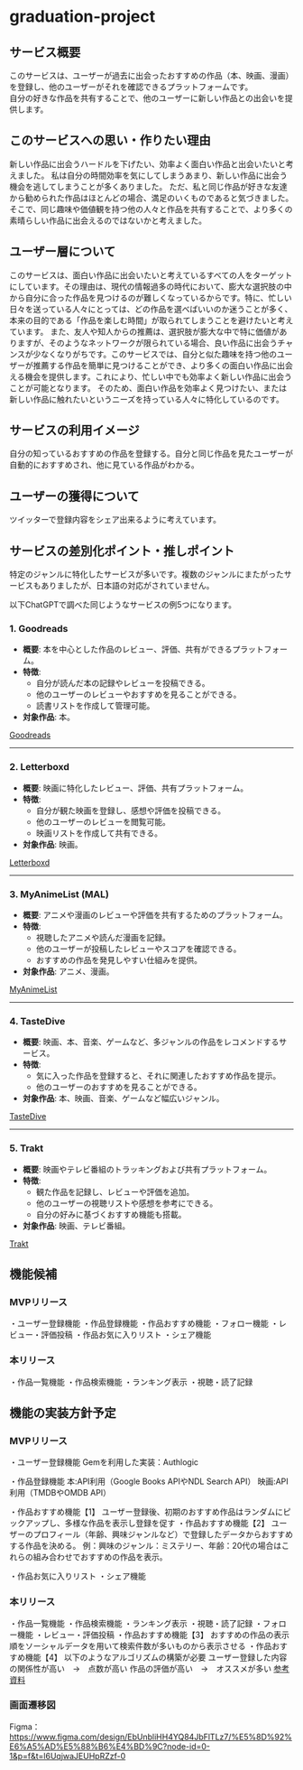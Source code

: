 # graduation-project

## サービス概要
このサービスは、ユーザーが過去に出会ったおすすめの作品（本、映画、漫画）を登録し、他のユーザーがそれを確認できるプラットフォームです。  
自分の好きな作品を共有することで、他のユーザーに新しい作品との出会いを提供します。

## このサービスへの思い・作りたい理由
新しい作品に出会うハードルを下げたい、効率よく面白い作品と出会いたいと考えました。
私は自分の時間効率を気にしてしまうあまり、新しい作品に出会う機会を逃してしまうことが多くありました。
ただ、私と同じ作品が好きな友達から勧められた作品はほとんどの場合、満足のいくものであると気づきました。
そこで、同じ趣味や価値観を持つ他の人々と作品を共有することで、より多くの素晴らしい作品に出会えるのではないかと考えました。

## ユーザー層について
このサービスは、面白い作品に出会いたいと考えているすべての人をターゲットにしています。その理由は、現代の情報過多の時代において、膨大な選択肢の中から自分に合った作品を見つけるのが難しくなっているからです。特に、忙しい日々を送っている人々にとっては、どの作品を選べばいいのか迷うことが多く、本来の目的である「作品を楽しむ時間」が取られてしまうことを避けたいと考えています。
また、友人や知人からの推薦は、選択肢が膨大な中で特に価値がありますが、そのようなネットワークが限られている場合、良い作品に出会うチャンスが少なくなりがちです。このサービスでは、自分と似た趣味を持つ他のユーザーが推薦する作品を簡単に見つけることができ、より多くの面白い作品に出会える機会を提供します。これにより、忙しい中でも効率よく新しい作品に出会うことが可能となります。
そのため、面白い作品を効率よく見つけたい、または新しい作品に触れたいというニーズを持っている人々に特化しているのです。

## サービスの利用イメージ
自分の知っているおすすめの作品を登録する。自分と同じ作品を見たユーザーが自動的におすすめされ、他に見ている作品がわかる。

## ユーザーの獲得について
ツイッターで登録内容をシェア出来るように考えています。

## サービスの差別化ポイント・推しポイント
特定のジャンルに特化したサービスが多いです。複数のジャンルにまたがったサービスもありましたが、日本語の対応がされていません。

以下ChatGPTで調べた同じようなサービスの例5つになります。
### 1. **Goodreads**
   - **概要**: 本を中心とした作品のレビュー、評価、共有ができるプラットフォーム。
   - **特徴**:
     - 自分が読んだ本の記録やレビューを投稿できる。
     - 他のユーザーのレビューやおすすめを見ることができる。
     - 読書リストを作成して管理可能。
   - **対象作品**: 本。

   [Goodreads](https://www.goodreads.com)

---

### 2. **Letterboxd**
   - **概要**: 映画に特化したレビュー、評価、共有プラットフォーム。
   - **特徴**:
     - 自分が観た映画を登録し、感想や評価を投稿できる。
     - 他のユーザーのレビューを閲覧可能。
     - 映画リストを作成して共有できる。
   - **対象作品**: 映画。

   [Letterboxd](https://letterboxd.com)

---

### 3. **MyAnimeList (MAL)**
   - **概要**: アニメや漫画のレビューや評価を共有するためのプラットフォーム。
   - **特徴**:
     - 視聴したアニメや読んだ漫画を記録。
     - 他のユーザーが投稿したレビューやスコアを確認できる。
     - おすすめの作品を発見しやすい仕組みを提供。
   - **対象作品**: アニメ、漫画。

   [MyAnimeList](https://myanimelist.net)

---

### 4. **TasteDive**
   - **概要**: 映画、本、音楽、ゲームなど、多ジャンルの作品をレコメンドするサービス。
   - **特徴**:
     - 気に入った作品を登録すると、それに関連したおすすめ作品を提示。
     - 他のユーザーのおすすめを見ることができる。
   - **対象作品**: 本、映画、音楽、ゲームなど幅広いジャンル。

   [TasteDive](https://tastedive.com)

---

### 5. **Trakt**
   - **概要**: 映画やテレビ番組のトラッキングおよび共有プラットフォーム。
   - **特徴**:
     - 観た作品を記録し、レビューや評価を追加。
     - 他のユーザーの視聴リストや感想を参考にできる。
     - 自分の好みに基づくおすすめ機能も搭載。
   - **対象作品**: 映画、テレビ番組。

   [Trakt](https://trakt.tv)



## 機能候補

### MVPリリース
・ユーザー登録機能
・作品登録機能
・作品おすすめ機能
・フォロー機能
・レビュー・評価投稿
・作品お気に入りリスト
・シェア機能
### 本リリース
・作品一覧機能
・作品検索機能
・ランキング表示
・視聴・読了記録

## 機能の実装方針予定

### MVPリリース
・ユーザー登録機能
 Gemを利用した実装：Authlogic

・作品登録機能
  本:API利用（Google Books APIやNDL Search API）
  映画:API利用（TMDBやOMDB API）

・作品おすすめ機能【1】
 ユーザー登録後、初期のおすすめ作品はランダムにピックアップし、多様な作品を表示し登録を促す
・作品おすすめ機能【2】
ユーザーのプロフィール（年齢、興味ジャンルなど）で登録したデータからおすすめする作品を決める。
  例：興味のジャンル：ミステリー、年齢：20代の場合はこれらの組み合わせでおすすめの作品を表示。

・作品お気に入りリスト
・シェア機能

### 本リリース
・作品一覧機能
・作品検索機能
・ランキング表示
・視聴・読了記録
・フォロー機能
・レビュー・評価投稿
・作品おすすめ機能【3】
おすすめの作品の表示順をソーシャルデータを用いて検索件数が多いものから表示させる
・作品おすすめ機能【4】
  以下のようなアルゴリズムの構築が必要
  ユーザー登録した内容の関係性が高い　→　点数が高い
  作品の評価が高い　→　オススメが多い
  [参考資料](https://qiita.com/pham_thanh_thuong/items/a1404790ca6e967b5c7b)

### 画面遷移図
Figma：https://www.figma.com/design/EbUnbliHH4YQ84JbFlTLz7/%E5%8D%92%E6%A5%AD%E5%88%B6%E4%BD%9C?node-id=0-1&p=f&t=l6UqjwaJEUHpRZzf-0
